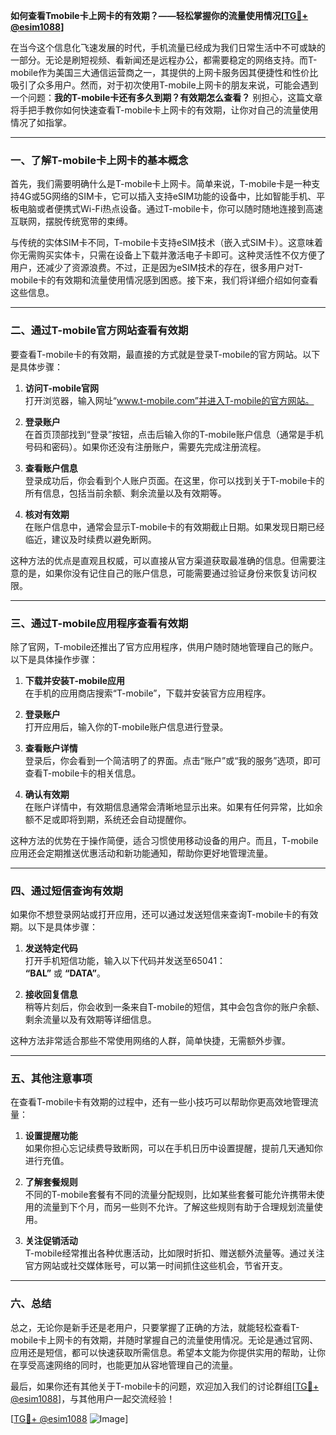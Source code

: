 **如何查看Tmobile卡上网卡的有效期？——轻松掌握你的流量使用情况[[TG💪+ @esim1088](https://t.me/s/esim1088)]**

在当今这个信息化飞速发展的时代，手机流量已经成为我们日常生活中不可或缺的一部分。无论是刷短视频、看新闻还是远程办公，都需要稳定的网络支持。而T-mobile作为美国三大通信运营商之一，其提供的上网卡服务因其便捷性和性价比吸引了众多用户。然而，对于初次使用T-mobile上网卡的朋友来说，可能会遇到一个问题：**我的T-mobile卡还有多久到期？有效期怎么查看？** 别担心，这篇文章将手把手教你如何快速查看T-mobile卡上网卡的有效期，让你对自己的流量使用情况了如指掌。

---

### 一、了解T-mobile卡上网卡的基本概念

首先，我们需要明确什么是T-mobile卡上网卡。简单来说，T-mobile卡是一种支持4G或5G网络的SIM卡，它可以插入支持eSIM功能的设备中，比如智能手机、平板电脑或者便携式Wi-Fi热点设备。通过T-mobile卡，你可以随时随地连接到高速互联网，摆脱传统宽带的束缚。

与传统的实体SIM卡不同，T-mobile卡支持eSIM技术（嵌入式SIM卡）。这意味着你无需购买实体卡，只需在设备上下载并激活电子卡即可。这种灵活性不仅方便了用户，还减少了资源浪费。不过，正是因为eSIM技术的存在，很多用户对T-mobile卡的有效期和流量使用情况感到困惑。接下来，我们将详细介绍如何查看这些信息。

---

### 二、通过T-mobile官方网站查看有效期

要查看T-mobile卡的有效期，最直接的方式就是登录T-mobile的官方网站。以下是具体步骤：

1. **访问T-mobile官网**  
   打开浏览器，输入网址“www.t-mobile.com”并进入T-mobile的官方网站。

2. **登录账户**  
   在首页顶部找到“登录”按钮，点击后输入你的T-mobile账户信息（通常是手机号码和密码）。如果你还没有注册账户，需要先完成注册流程。

3. **查看账户信息**  
   登录成功后，你会看到个人账户页面。在这里，你可以找到关于T-mobile卡的所有信息，包括当前余额、剩余流量以及有效期等。

4. **核对有效期**  
   在账户信息中，通常会显示T-mobile卡的有效期截止日期。如果发现日期已经临近，建议及时续费以避免断网。

这种方法的优点是直观且权威，可以直接从官方渠道获取最准确的信息。但需要注意的是，如果你没有记住自己的账户信息，可能需要通过验证身份来恢复访问权限。

---

### 三、通过T-mobile应用程序查看有效期

除了官网，T-mobile还推出了官方应用程序，供用户随时随地管理自己的账户。以下是具体操作步骤：

1. **下载并安装T-mobile应用**  
   在手机的应用商店搜索“T-mobile”，下载并安装官方应用程序。

2. **登录账户**  
   打开应用后，输入你的T-mobile账户信息进行登录。

3. **查看账户详情**  
   登录后，你会看到一个简洁明了的界面。点击“账户”或“我的服务”选项，即可查看T-mobile卡的相关信息。

4. **确认有效期**  
   在账户详情中，有效期信息通常会清晰地显示出来。如果有任何异常，比如余额不足或即将到期，系统还会自动提醒你。

这种方法的优势在于操作简便，适合习惯使用移动设备的用户。而且，T-mobile应用还会定期推送优惠活动和新功能通知，帮助你更好地管理流量。

---

### 四、通过短信查询有效期

如果你不想登录网站或打开应用，还可以通过发送短信来查询T-mobile卡的有效期。以下是具体步骤：

1. **发送特定代码**  
   打开手机短信功能，输入以下代码并发送至65041：  
   **“BAL”** 或 **“DATA”**。

2. **接收回复信息**  
   稍等片刻后，你会收到一条来自T-mobile的短信，其中会包含你的账户余额、剩余流量以及有效期等详细信息。

这种方法非常适合那些不常使用网络的人群，简单快捷，无需额外步骤。

---

### 五、其他注意事项

在查看T-mobile卡有效期的过程中，还有一些小技巧可以帮助你更高效地管理流量：

1. **设置提醒功能**  
   如果你担心忘记续费导致断网，可以在手机日历中设置提醒，提前几天通知你进行充值。

2. **了解套餐规则**  
   不同的T-mobile套餐有不同的流量分配规则，比如某些套餐可能允许携带未使用的流量到下个月，而另一些则不允许。了解这些规则有助于合理规划流量使用。

3. **关注促销活动**  
   T-mobile经常推出各种优惠活动，比如限时折扣、赠送额外流量等。通过关注官方网站或社交媒体账号，可以第一时间抓住这些机会，节省开支。

---

### 六、总结

总之，无论你是新手还是老用户，只要掌握了正确的方法，就能轻松查看T-mobile卡上网卡的有效期，并随时掌握自己的流量使用情况。无论是通过官网、应用还是短信，都可以快速获取所需信息。希望本文能为你提供实用的帮助，让你在享受高速网络的同时，也能更加从容地管理自己的流量。

最后，如果你还有其他关于T-mobile卡的问题，欢迎加入我们的讨论群组[[TG💪+ @esim1088](https://t.me/s/esim1088)]，与其他用户一起交流经验！  

[[TG💪+ @esim1088](https://t.me/s/esim1088) ![Image](https://i.postimg.cc/4NQfJmqS/Snipaste-2025-05-13-00-14-12.png)]